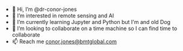 - 👋 Hi, I’m @dr-conor-jones
- 👀 I’m interested in remote sensing and AI
- 🌱 I’m currently learning Jupyter and Python but I'm and old Dog
- 💞️ I’m looking to collaborate on a time machine so I can find time to collaborate
- 📫 Reach me conor.jones@bmtglobal.com

<!---
dr-conor-jones/dr-conor-jones is a ✨ special ✨ repository because its `README.md` (this file) appears on your GitHub profile.
You can click the Preview link to take a look at your changes.
--->
